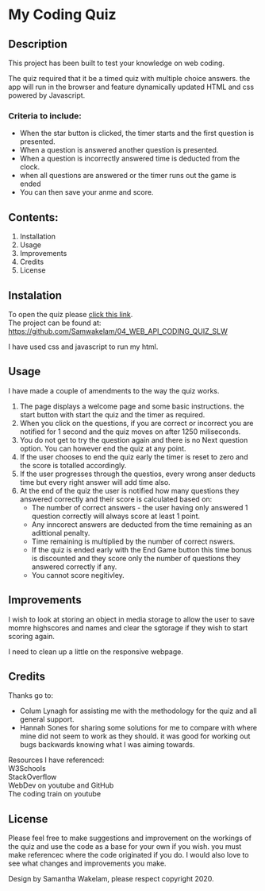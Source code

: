 # My Coding Quiz 

## Description

This project has been built to test your knowledge on web coding. 

The quiz required that it be a timed quiz with multiple choice answers. the app will run in the browser and feature dynamically updated HTML and css powered by Javascript.

### Criteria to include: 
* When the star button is clicked, the timer starts and the first question is presented. 
* When a question is answered another question is presented. 
* When a question is incorrectly answered time is deducted from the clock. 
* when all questions are answered or the timer runs out the game is ended
* You can then save your anme and score. 

## Contents: 
1. Installation 
2. Usage
3. Improvements
4. Credits
5. License

## Instalation

To open the quiz please [click this link](https://samwakelam.github.io/04_WEB_API_CODING_QUIZ_SLW/).   
The project can be found at: https://github.com/Samwakelam/04_WEB_API_CODING_QUIZ_SLW

I have used css and javascript to run my html.

## Usage

I have made a couple of amendments to the way the quiz works. 
1. The page displays a welcome page and some basic instructions. the start button with start the quiz and the timer as required. 
2. When you click on the questions, if you are correct or incorrect you are notified for 1 second and the quiz moves on after 1250 miliseconds.
3. You do not get to try the question again and there is no Next question option. You can however end the quiz at any point. 
4. If the user chooses to end the quiz early the timer is reset to zero and the score is totalled accordingly. 
5. If the user progresses through the questios, every wrong anser deducts time but every right answer will add time also.
6. At the end of the quiz the user is notified how many questions they answered correctly and their score is calculated based on:
    * The number of correct answers - the user having only answered 1 question correctly will always score at least 1 point.  
    * Any inncorect answers are deducted from the time remaining as an adittional penalty. 
    * Time remaining is multiplied by the number of correct nswers. 
    * If the quiz is ended early with the End Game button this time bonus is discounted and they score only the number of questions they answered correctly if any. 
    * You cannot score negitivley. 

## Improvements

I wish to look at storing an object in media storage to allow the user to save momre highscores and names and clear the sgtorage if they wish to start scoring again. 

I need to clean up a little on the responsive webpage. 

## Credits 

Thanks go to:
* Colum Lynagh for assisting me with the methodology for the quiz and all general support.  
* Hannah Sones for sharing some solutions for me to compare with where mine did not seem to work as they should. it was good for working out bugs backwards knowing what I was aiming towards. 

Resources I have referenced:   
W3Schools  
StackOverflow   
WebDev on youtube and GitHub   
The coding train on youtube

## License 

Please feel free to make suggestions and improvement on the workings of the quiz and use the code as a base for your own if you wish. you must make referencec where the code originated if you do. I would also love to see what changes and improvements you make.  

Design by Samantha Wakelam, please respect copyright 2020. 

 